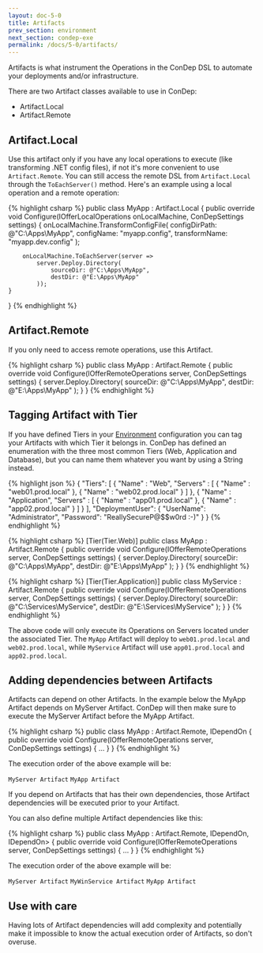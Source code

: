 ```yaml
---
layout: doc-5-0
title: Artifacts
prev_section: environment
next_section: condep-exe
permalink: /docs/5-0/artifacts/
---
```


Artifacts is what instrument the Operations in the ConDep DSL to automate your
deployments and/or infrastructure.

There are two Artifact classes available to use in ConDep:

* Artifact.Local
* Artifact.Remote

## Artifact.Local

Use this artifact only if you have any local operations to execute (like
transforming .NET config files), if not it's more convenient to use `Artifact.Remote`.
You can still access the remote DSL from `Artifact.Local` through the `ToEachServer()`
method. Here's an example using a local operation and a remote operation:

{% highlight csharp %}
public class MyApp : Artifact.Local
{
    public override void Configure(IOfferLocalOperations onLocalMachine, ConDepSettings settings)
    {
        onLocalMachine.TransformConfigFile(
            configDirPath: @"C:\Apps\MyApp\",
            configName: "myapp.config",
            transformName: "myapp.dev.config"
        );

        onLocalMachine.ToEachServer(server =>
            server.Deploy.Directory(
                sourceDir: @"C:\Apps\MyApp",
                destDir: @"E:\Apps\MyApp"
            ));
    }
}
{% endhighlight %}

## Artifact.Remote

If you only need to access remote operations, use this Artifact.

{% highlight csharp %}
public class MyApp : Artifact.Remote
{
    public override void Configure(IOfferRemoteOperations server, ConDepSettings settings)
    {
        server.Deploy.Directory(
            sourceDir: @"C:\Apps\MyApp",
            destDir: @"E:\Apps\MyApp"
        );
    }
}
{% endhighlight %}

## Tagging Artifact with Tier

If you have defined Tiers in your [Environment](../environment/) configuration you
can tag your Artifacts with which Tier it belongs in. ConDep has defined an
enumeration with the three most common Tiers (Web, Application and Database), but
you can name them whatever you want by using a String instead.

{% highlight json %}
{
  "Tiers":
  [
    {
      "Name" : "Web",
      "Servers" :
      [
        {
          "Name" : "web01.prod.local"
        },
        {
          "Name" : "web02.prod.local"
        }
      ]
    },
    {
      "Name" : "Application",
      "Servers" :
      [
        {
          "Name" : "app01.prod.local"
        },
        {
          "Name" : "app02.prod.local"
        }
      ]
    }
  ],
  "DeploymentUser":
  {
    "UserName": "Administrator",
    "Password": "ReallySecureP@$$w0rd :-)"
  }
}
{% endhighlight %}

{% highlight csharp %}
[Tier(Tier.Web)]
public class MyApp : Artifact.Remote
{
    public override void Configure(IOfferRemoteOperations server, ConDepSettings settings)
    {
        server.Deploy.Directory(
            sourceDir: @"C:\Apps\MyApp",
            destDir: @"E:\Apps\MyApp"
        );
    }
}
{% endhighlight %}

{% highlight csharp %}
[Tier(Tier.Application)]
public class MyService : Artifact.Remote
{
    public override void Configure(IOfferRemoteOperations server, ConDepSettings settings)
    {
        server.Deploy.Directory(
            sourceDir: @"C:\Services\MyService",
            destDir: @"E:\Services\MyService"
        );
    }
}
{% endhighlight %}

The above code will only execute its Operations on Servers located under the associated
Tier. The `MyApp` Artifact will deploy to `web01.prod.local` and `web02.prod.local`,
while `MyService` Artifact will use `app01.prod.local` and `app02.prod.local`.

## Adding dependencies between Artifacts

Artifacts can depend on other Artifacts. In the example below the MyApp Artifact
depends on MyServer Artifact. ConDep will then make sure to execute the MyServer
Artifact before the MyApp Artifact.

{% highlight csharp %}
public class MyApp : Artifact.Remote, IDependOn<MyServer>
{
    public override void Configure(IOfferRemoteOperations server, ConDepSettings settings)
    {
      ...
    }
}
{% endhighlight %}

The execution order of the above example will be:

`MyServer Artifact` <span class="glyphicon glyphicon-arrow-right" aria-hidden="true"></span>
`MyApp Artifact`

If you depend on Artifacts that has their own dependencies, those Artifact dependencies
will be executed prior to your Artifact.

You can also define multiple Artifact dependencies like this:

{% highlight csharp %}
public class MyApp : Artifact.Remote, IDependOn<MyServer>, IDependOn<MyWinService>>
{
    public override void Configure(IOfferRemoteOperations server, ConDepSettings settings)
    {
      ...
    }
}
{% endhighlight %}

The execution order of the above example will be:

`MyServer Artifact` <span class="glyphicon glyphicon-arrow-right" aria-hidden="true"></span>
`MyWinService Artifact` <span class="glyphicon glyphicon-arrow-right" aria-hidden="true"></span>
`MyApp Artifact`

<div class="note warning">
	<h2>Use with care</h2>
  <p>
	Having lots of Artifact dependencies will add complexity and potentially make it impossible to know the actual execution order of Artifacts, so don't overuse.
	</p>
</div>
